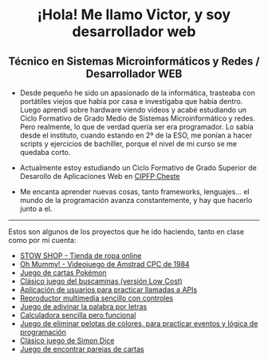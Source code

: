 <h1 align="center">¡Hola! Me llamo Victor, y soy desarrollador web</h1>
<h2 align="center">Técnico en Sistemas Microinformáticos y Redes / Desarrollador WEB</h2>
<ul>
  <li>
    <p>Desde pequeño he sido un apasionado de la informática, trasteaba con portátiles viejos que habia por casa e investigaba que habia dentro. Luego aprendí sobre hardware viendo videos y acabé estudiando un Ciclo Formativo de Grado Medio de Sistemas Microinformático y redes. Pero realmente, lo que de verdad quería ser era programador. Lo sabia desde el instituto, cuando estando en 2º de la ESO, me ponían a hacer scripts y ejercicios de bachiller, porque el nivel de mi curso se me quedaba corto.</p>
  </li>
<li><p>Actualmente estoy estudiando un Ciclo Formativo de Grado Superior de Desarollo de Aplicaciones Web en <a href="https://portal.edu.gva.es/fpcheste/">CIPFP Cheste</a></p></li>
<li><p>Me encanta aprender nuevas cosas, tanto frameworks, lenguajes... el mundo de la programación avanza constantemente, y hay que hacerlo junto a el.</p></li>
</ul>
<hr>
<p>Estos son algunos de los proyectos que he ido haciendo, tanto en clase como por mi cuenta:</p>
<ul>
  <li><a href="https://stow.victorcorral.com">STOW SHOP - Tienda de ropa online</a></li>
  <li><a href="https://daw.victorcorral.com/ohMummy">Oh Mummy! - Videojuego de Amstrad CPC de 1984</a></li>
  <li><a href="https://daw.victorcorral.com/combate-cartas-pokemon">Juego de cartas Pokémon</a></li>
  <li><a href="https://daw.victorcorral.com/buscaminas">Clásico juego del buscaminas (versión Low Cost)</a></li>
  <li><a href="https://daw.victorcorral.com/fetch-usuarios">Aplicación de usuarios para practicar llamadas a APIs</a></li>
  <li><a href="https://daw.victorcorral.com/reproductor-multimedia">Reproductor multimedia sencillo con controles</a></li>
  <li><a href="https://daw.victorcorral.com/AdivinaPalabra">Juego de adivinar la palabra por letras</a></li>
  <li><a href="https://daw.victorcorral.com/calculadora">Calculadora sencilla pero funcional</a></li>
  <li><a href="https://daw.victorcorral.com/eliminar-pelotas">Juego de eliminar pelotas de colores, para practicar eventos y lógica de programación</a></li>
  <li><a href="https://daw.victorcorral.com/simon-dice">Clásico juego de Simon Dice</a></li>
  <li><a href="https://daw.victorcorral.com/pareja-cartas">Juego de encontrar parejas de cartas</a></li>
</ul>
